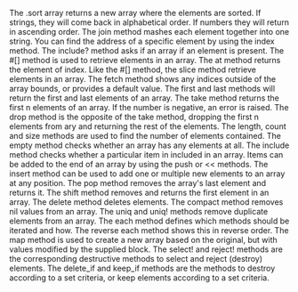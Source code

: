 The .sort array returns a new array where the elements are sorted.
If strings, they will come back in alphabetical order.
If numbers they will return in ascending order.
The join method mashes each element together into one string.
You can find the address of a specific element by using the index method.
The include? method asks if an array if an element is present.
The #[] method is used to retrieve elements in an array.
The at method returns the element of index.
Like the #[] method, the slice method retrieve elements in an array.
The fetch method shows any indices outside of the array bounds, or provides a default value.
The first and last methods will return the first and last elements of an array.
The take method returns the first n elements of an array. If the number is negative, an error is raised.
The drop method is the opposite of the take method, dropping the first n elements from ary and returning the rest of the elements.
The length, count and size methods are used to find the number of elements contained.
The empty method checks whether an array has any elements at all.
The include method checks whether a particular item in included in an array.
Items can be added to the end of an array by using the push or << methods.
The insert method can be used to add one or multiple new elements to an array at any position.
The pop method removes the array's last element and returns it.
The shift method removes and returns the first element in an array.
The delete method deletes elements.
The compact method removes nil values from an array.
The uniq and uniq! methods remove duplicate elements from an array.
The each method defines which methods should be iterated and how. The reverse each method shows this in reverse order.
The map method is used to create a new array based on the original, but with values modified by the supplied block.
The select! and reject! methods are the corresponding destructive methods to select and reject (destroy) elements.
The delete_if and keep_if methods are the methods to destroy according to a set criteria, or keep elements according to a set criteria.
